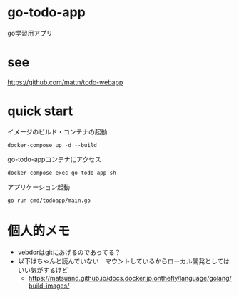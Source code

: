 # go-todo-app
go学習用アプリ

# see
https://github.com/mattn/todo-webapp

# quick start

イメージのビルド・コンテナの起動
```
docker-compose up -d --build
```

go-todo-appコンテナにアクセス
```
docker-compose exec go-todo-app sh
```

アプリケーション起動
```
go run cmd/todoapp/main.go
```

# 個人的メモ
- vebdorはgitにあげるのであってる？
- 以下はちゃんと読んでいない　マウントしているからローカル開発としてはいい気がするけど
  - https://matsuand.github.io/docs.docker.jp.onthefly/language/golang/build-images/